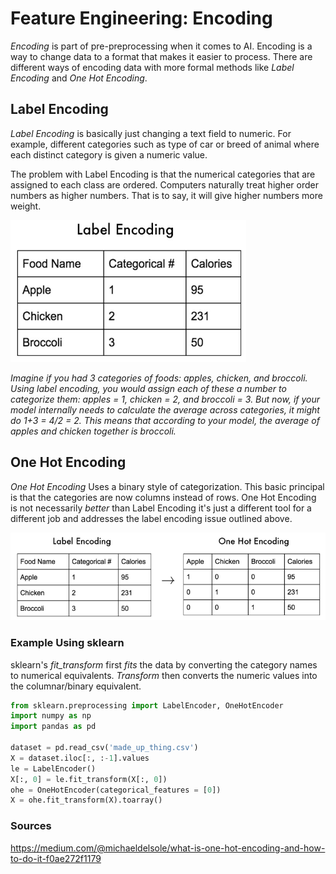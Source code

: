 # Feature Engineering: Encoding

*Encoding* is part of pre-preprocessing when it comes to AI. Encoding is a way to change data to a format that makes it easier to process. There are different ways of encoding data with more formal methods like *Label Encoding* and *One Hot Encoding*. 

## Label Encoding

*Label Encoding* is basically just changing a text field to numeric. For example, different categories such as type of car or breed of animal where each distinct category is given a numeric value.

The problem with Label Encoding is that the numerical categories that are assigned to each class are ordered. Computers naturally treat higher order numbers as higher numbers. That is to say, it will give higher numbers more weight.

![](../images/nn-label-encoding.png)

*Imagine if you had 3 categories of foods: apples, chicken, and broccoli. Using label encoding, you would assign each of these a number to categorize them: apples = 1, chicken = 2, and broccoli = 3. But now, if your model internally needs to calculate the average across categories, it might do 1+3 = 4/2 = 2. This means that according to your model, the average of apples and chicken together is broccoli.* 

## One Hot Encoding

*One Hot Encoding* Uses a binary style of categorization.  This basic principal is that the categories are now columns instead of rows. One Hot Encoding is not necessarily *better* than Label Encoding it's just a different tool for a different job and addresses the label encoding issue outlined above.

![](..\images\nn-one-hot-encoding.png)

### Example Using sklearn

sklearn's *fit_transform* first *fits* the data by converting the category names to numerical equivalents. *Transform* then converts the numeric values into the columnar/binary equivalent.

```python
from sklearn.preprocessing import LabelEncoder, OneHotEncoder
import numpy as np
import pandas as pd

dataset = pd.read_csv('made_up_thing.csv')
X = dataset.iloc[:, :-1].values
le = LabelEncoder()
X[:, 0] = le.fit_transform(X[:, 0])
ohe = OneHotEncoder(categorical_features = [0])
X = ohe.fit_transform(X).toarray()
```



### Sources

 https://medium.com/@michaeldelsole/what-is-one-hot-encoding-and-how-to-do-it-f0ae272f1179 